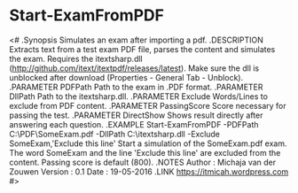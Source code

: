 # Start-ExamFromPDF

<#
.Synopsis
   Simulates an exam after importing a pdf.
.DESCRIPTION
   Extracts text from a test exam PDF file, parses the content and simulates the exam.
   Requires the itextsharp.dll (http://github.com/itext/itextpdf/releases/latest).
   Make sure the dll is unblocked after download (Properties - General Tab - Unblock).
.PARAMETER PDFPath
   Path to the exam in .PDF format.
.PARAMETER DllPath
   Path to the itextsharp.dll.
.PARAMETER Exclude
   Words/Lines to exclude from PDF content.
.PARAMETER PassingScore
   Score necessary for passing the test.
.PARAMETER DirectShow
   Shows result directly after answering each question.
.EXAMPLE
   Start-ExamFromPDF -PDFPath C:\PDF\SomeExam.pdf -DllPath C:\itextsharp.dll -Exclude SomeExam,'Exclude this line'
   Start a simulation of the SomeExam.pdf exam. The word SomeExam and the line 'Exclude this line' are excluded from the content. Passing score is default (800).
.NOTES
   Author  : Michaja van der Zouwen
   Version : 0.1
   Date    : 19-05-2016
.LINK
   https://itmicah.wordpress.com
#>
